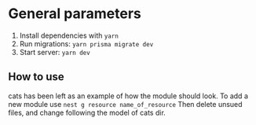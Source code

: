 # General parameters

1. Install dependencies with `yarn`
2. Run migrations:
`yarn prisma migrate dev`
3. Start server:
`yarn dev`

## How to use
cats has been left as an example of how the module should look.
To add a new module use `nest g resource name_of_resource`
Then delete unsued files, and change following the model of cats dir.
